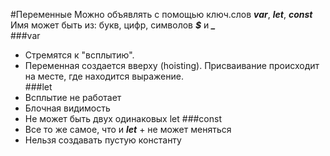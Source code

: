 #Переменные
Можно объявлять с помощью ключ.слов ***var***, ***let***, ***const***  
Имя может быть из: букв, цифр, символов ***$*** и ***_***  
###var
* Стремятся к "всплытию".  
* Переменная создается вверху (hoisting). Присваивание происходит на месте, где находится выражение.   
###let
* Всплытие не работает
* Блочная видимость
* Не может быть двух одинаковых let
###const
* Все то же самое, что и ***let*** + не может меняться
* Нельзя создавать пустую константу